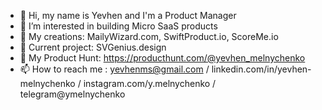 - 👋 Hi, my name is Yevhen and I'm a Product Manager
- 👀 I’m interested in building Micro SaaS products
- 🌱 My creations: MailyWizard.com, SwiftProduct.io, ScoreMe.io
- 🌱 Current project: SVGenius.design
- 🦾 My Product Hunt: https://producthunt.com/@yevhen_melnychenko
- 📫 How to reach me : yevhenms@gmail.com / linkedin.com/in/yevhen-melnychenko / instagram.com/y.melnychenko / telegram@ymelnychenko

<!---
ymelnychenkocom/ymelnychenkocom is a ✨ special ✨ repository because its `README.md` (this file) appears on your GitHub profile.
You can click the Preview link to take a look at your changes.
--->
